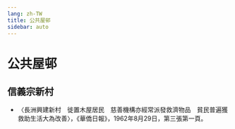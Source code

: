 ```yaml
---
lang: zh-TW
title: 公共屋邨
sidebar: auto
---
```


# 公共屋邨
## 信義宗新村
- 〈長洲興建新村　徙置木屋居民　慈善機構亦經常派發救濟物品　貧民普遍獲救助生活大為改善〉，《華僑日報》，1962年8月29日，第三張第一頁。